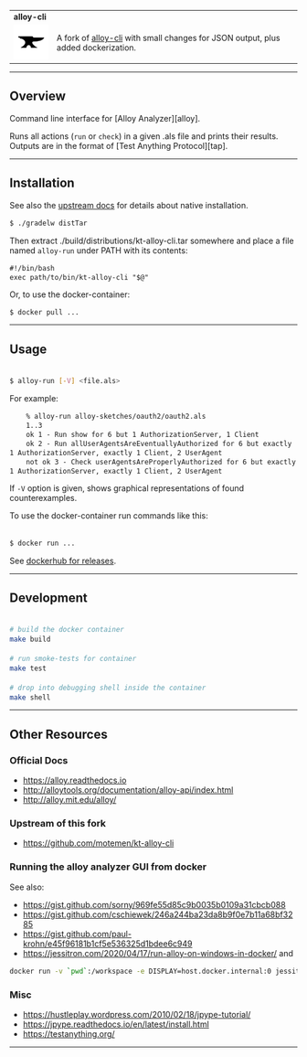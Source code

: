 <table width=100%>
  <tr>
    <td colspan=2><strong>
    alloy-cli
      </strong>&nbsp;&nbsp;&nbsp;&nbsp;
      <small><small>
      </small></small>
    </td>
  </tr>
  <tr>
    <td width=15%><img src=img/icon.png style="width:150px"></td>
    <td>
      A fork of <a href=https://github.com/motemen/kt-alloy-cli>alloy-cli</a> with small changes for JSON output, plus added dockerization.
    </td>
  </tr>
</table>

-------------------------------------------------------------------------------

## Overview 

Command line interface for [Alloy Analyzer][alloy].

Runs all actions (`run` or `check`) in a given .als file and prints their results.
Outputs are in the format of [Test Anything Protocol][tap].

-------------------------------------------------------------------------------

## Installation

See also the [upstream docs](https://github.com/motemen/kt-alloy-cli) for details about native installation.  

```bash 
$ ./gradelw distTar
```

Then extract ./build/distributions/kt-alloy-cli.tar somewhere and place a file named `alloy-run` under PATH with its contents:

```
#!/bin/bash
exec path/to/bin/kt-alloy-cli "$@"
```

Or, to use the docker-container:

```bash
$ docker pull ...
```

-------------------------------------------------------------------------------

## Usage 


```bash 

$ alloy-run [-V] <file.als>
```

For example:

```
    % alloy-run alloy-sketches/oauth2/oauth2.als
    1..3
    ok 1 - Run show for 6 but 1 AuthorizationServer, 1 Client
    ok 2 - Run allUserAgentsAreEventuallyAuthorized for 6 but exactly 1 AuthorizationServer, exactly 1 Client, 2 UserAgent
    not ok 3 - Check userAgentsAreProperlyAuthorized for 6 but exactly 1 AuthorizationServer, exactly 1 Client, 2 UserAgent
```

If `-V` option is given, shows graphical representations of found counterexamples.

To use the docker-container run commands like this:

```bash 

$ docker run ...
```

See [dockerhub for releases](https://hub.docker.com/r/eloengineering/alloy-cli/tags).


-------------------------------------------------------------------------------

## Development

```bash

# build the docker container 
make build

# run smoke-tests for container
make test

# drop into debugging shell inside the container
make shell
```

-------------------------------------------------------------------------------

## Other Resources 

### Official Docs 

* https://alloy.readthedocs.io
* http://alloytools.org/documentation/alloy-api/index.html
* http://alloy.mit.edu/alloy/

### Upstream of this fork

* https://github.com/motemen/kt-alloy-cli

### Running the alloy analyzer GUI from docker

See also:

* https://gist.github.com/sorny/969fe55d85c9b0035b0109a31cbcb088
* https://gist.github.com/cschiewek/246a244ba23da8b9f0e7b11a68bf3285
* https://gist.github.com/paul-krohn/e45f96181b1cf5e536325d1bdee6c949
* https://jessitron.com/2020/04/17/run-alloy-on-windows-in-docker/ and 

```bash
docker run -v `pwd`:/workspace -e DISPLAY=host.docker.internal:0 jessitron/alloy:5.1
```
### Misc 

* https://hustleplay.wordpress.com/2010/02/18/jpype-tutorial/
* https://jpype.readthedocs.io/en/latest/install.html
* https://testanything.org/

-------------------------------------------------------------------------------

